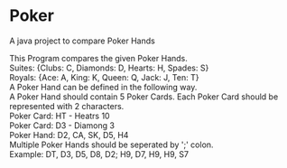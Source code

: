 # Poker
A java project to compare Poker Hands

This Program compares the given Poker Hands.
<BR/>Suites: {Clubs: C, Diamonds: D, Hearts: H, Spades: S}
<BR/>Royals: {Ace: A, King: K, Queen: Q, Jack: J, Ten: T}
<BR/>A Poker Hand can be defined in the following way.
<BR/>A Poker Hand should contain 5 Poker Cards. Each Poker Card should be represented with 2 characters.
<BR/>Poker Card: HT - Heatrs 10
<BR/>Poker Card: D3 - Diamong 3
<BR/>Poker Hand: D2, CA, SK, D5, H4 
<BR/>Multiple Poker Hands should be seperated by ';' colon.
<BR/>Example: DT, D3, D5, D8, D2; H9, D7, H9, H9, S7
